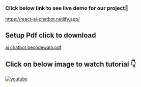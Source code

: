 ### Click below link to see live demo for our project🔗
https://react-ai-chatbot.netlify.app/

## Setup Pdf click to download
[ai chatbot becodewala.pdf](https://github.com/user-attachments/files/15870642/ai.chatbot.becodewala.pdf)




## **Click on below image to watch tutorial** 👇


[![youtube](https://img.youtube.com/vi/KegN83jKh6c/0.jpg)](https://www.youtube.com/watch?v=KegN83jKh6c)
